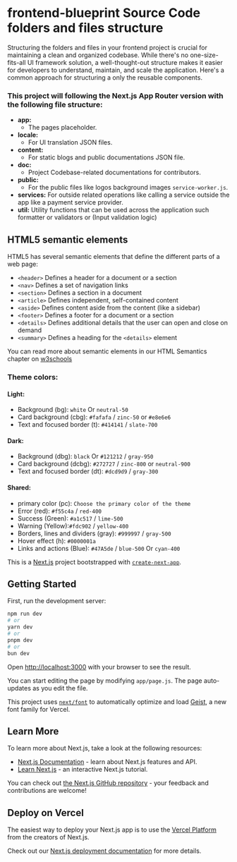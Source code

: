 # frontend-blueprint Source Code folders and files structure

Structuring the folders and files in your frontend project is crucial for maintaining a clean and organized codebase. While there's no one-size-fits-all UI framework solution, a well-thought-out structure makes it easier for developers to understand, maintain, and scale the application. Here's a common approach for structuring a only the reusable components.

### This project will following the Next.js App Router version with the following file structure:

- **app:**
  - The pages placeholder.
- **locale:**
  - For UI translation JSON files.
- **content:**
  - For static blogs and public documentations JSON file.
- **doc:**
  - Project Codebase-related documentations for contributors.
- **public:**
  - For the public files like logos background images `service-worker.js`.
- **services:** For outside related operations like calling a service outside the app like a payment service provider.
- **util:** Utility functions that can be used across the application such formatter or validators or (Input validation logic)

## HTML5 semantic elements

HTML5 has several semantic elements that define the different parts of a web page:

- `<header>` Defines a header for a document or a section
- `<nav>` Defines a set of navigation links
- `<section>` Defines a section in a document
- `<article>` Defines independent, self-contained content
- `<aside>` Defines content aside from the content (like a sidebar)
- `<footer>` Defines a footer for a document or a section
- `<details>` Defines additional details that the user can open and close on demand
- `<summary>` Defines a heading for the `<details>` element

You can read more about semantic elements in our HTML Semantics chapter on [w3schools](https://www.w3schools.com/html/html5_semantic_elements.asp)

### Theme colors:

#### Light:

- Background (bg): `white` Or `neutral-50`
- Card background (cbg): `#fafafa` / `zinc-50` or `#e8e6e6`
- Text and focused border (t): `#414141` / `slate-700`

#### Dark:

- Background (dbg): `black` Or `#121212` / `gray-950`
- Card background (dcbg): `#272727` / `zinc-800` or `neutral-900`
- Text and focused border (dt): `#dcd9d9` / `gray-300`

#### Shared:

- primary color (pc): `Choose the primary color of the theme`
- Error (red): `#f55c4a` / `red-400`
- Success (Green): `#a1c517` / `lime-500`
- Warning (Yellow):`#fdc902` / `yellow-400`
- Borders, lines and dividers (gray): `#999997` / `gray-500`
- Hover effect (h): `#0000001a`
- Links and actions (Blue): `#47A5de` / `blue-500` Or `cyan-400`

This is a [Next.js](https://nextjs.org) project bootstrapped with [`create-next-app`](https://github.com/vercel/next.js/tree/canary/packages/create-next-app).

## Getting Started

First, run the development server:

```bash
npm run dev
# or
yarn dev
# or
pnpm dev
# or
bun dev
```

Open [http://localhost:3000](http://localhost:3000) with your browser to see the result.

You can start editing the page by modifying `app/page.js`. The page auto-updates as you edit the file.

This project uses [`next/font`](https://nextjs.org/docs/app/building-your-application/optimizing/fonts) to automatically optimize and load [Geist](https://vercel.com/font), a new font family for Vercel.

## Learn More

To learn more about Next.js, take a look at the following resources:

- [Next.js Documentation](https://nextjs.org/docs) - learn about Next.js features and API.
- [Learn Next.js](https://nextjs.org/learn) - an interactive Next.js tutorial.

You can check out [the Next.js GitHub repository](https://github.com/vercel/next.js) - your feedback and contributions are welcome!

## Deploy on Vercel

The easiest way to deploy your Next.js app is to use the [Vercel Platform](https://vercel.com/new?utm_medium=default-template&filter=next.js&utm_source=create-next-app&utm_campaign=create-next-app-readme) from the creators of Next.js.

Check out our [Next.js deployment documentation](https://nextjs.org/docs/app/building-your-application/deploying) for more details.
